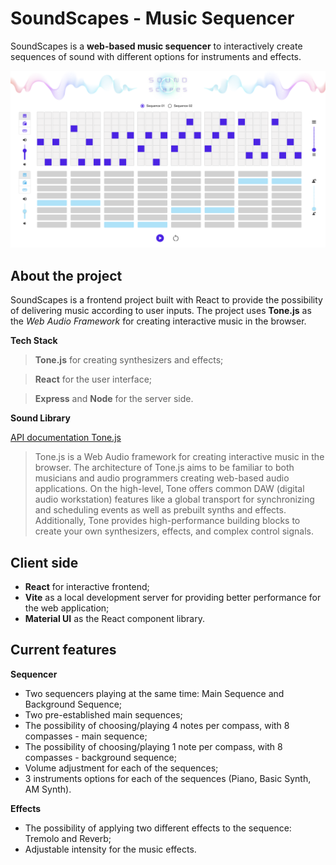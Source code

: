 # SoundScapes - Music Sequencer

SoundScapes is a **web-based music sequencer** to interactively create sequences of sound with different options for instruments and effects.

![SoundScapes Music Sequencer](./public/images/soundscapes-home.png)

## About the project

SoundScapes is a frontend project built with React to provide the possibility of delivering music according to user inputs.
The project uses **Tone.js** as the _Web Audio Framework_ for creating interactive music in the browser.

**Tech Stack**

> **Tone.js** for creating synthesizers and effects;

> **React** for the user interface;

> **Express** and **Node** for the server side.

**Sound Library**

[API documentation Tone.js](https://tonejs.github.io/docs/14.7.77/index.html)

> Tone.js is a Web Audio framework for creating interactive music in the browser. The architecture of Tone.js aims to be familiar to both musicians and audio programmers creating web-based audio applications. On the high-level, Tone offers common DAW (digital audio workstation) features like a global transport for synchronizing and scheduling events as well as prebuilt synths and effects. Additionally, Tone provides high-performance building blocks to create your own synthesizers, effects, and complex control signals.

## Client side

- **React** for interactive frontend;
- **Vite** as a local development server for providing better performance for the web application;
- **Material UI** as the React component library.

## Current features

**Sequencer**

- Two sequencers playing at the same time: Main Sequence and Background Sequence;
- Two pre-established main sequences;
- The possibility of choosing/playing 4 notes per compass, with 8 compasses - main sequence;
- The possibility of choosing/playing 1 note per compass, with 8 compasses - background sequence;
- Volume adjustment for each of the sequences;
- 3 instruments options for each of the sequences (Piano, Basic Synth, AM Synth).

**Effects**

- The possibility of applying two different effects to the sequence: Tremolo and Reverb;
- Adjustable intensity for the music effects.
